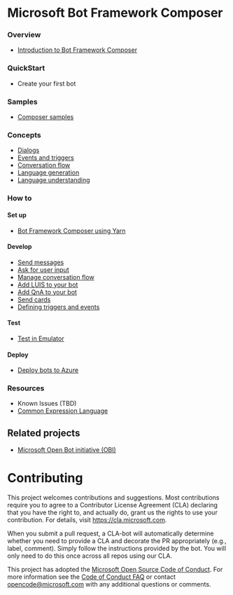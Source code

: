 
# Microsoft Bot Framework Composer
### Overview
- [Introduction to Bot Framework Composer](https://github.com/microsoft/BotFramework-Composer/blob/kaiqb/Ignite2019/docs/bfcomposer-intro-draft.md)

### QuickStart
- Create your first bot 
### Samples 
- [Composer samples](https://github.com/microsoft/BotFramework-Composer/tree/stable/SampleBots) 
### Concepts 
- [Dialogs](https://github.com/microsoft/BotFramework-Composer/blob/kaiqb/Ignite2019/docs/concept-dialog-draft.md)
- [Events and triggers](https://github.com/microsoft/BotFramework-Composer/blob/kaiqb/Ignite2019/docs/concept-events-and-triggers-draft.md)
- [Conversation flow](https://github.com/microsoft/BotFramework-Composer/blob/kaiqb/Ignite2019/docs/concept-memory-draft.md)
- [Language generation](https://github.com/microsoft/BotFramework-Composer/blob/kaiqb/Ignite2019/docs/concept-language-genereation-draft.md)
- [Language understanding](https://github.com/microsoft/BotFramework-Composer/blob/kaiqb/Ignite2019/docs/concept-language-understanding-draft.md)

### How to
#### Set up
- [Bot Framework Composer using Yarn](https://github.com/microsoft/BotFramework-Composer/blob/kaiqb/Ignite2019/docs/setup-yarn.md)
#### Develop
- [Send messages](https://github.com/microsoft/BotFramework-Composer/blob/kaiqb/Ignite2019/docs/howto-sending-messages-draft.md)
- [Ask for user input](https://github.com/microsoft/BotFramework-Composer/blob/kaiqb/Ignite2019/docs/howto-ask-for-user-input-draft.md)
- [Manage conversation flow](https://github.com/microsoft/BotFramework-Composer/blob/kaiqb/Ignite2019/docs/howto-controlling-conversation-flow-draft.md)
- [Add LUIS to your bot](https://github.com/microsoft/BotFramework-Composer/blob/kaiqb/Ignite2019/docs/howto-using-LUIS.md)
- [Add QnA to your bot](https://github.com/microsoft/BotFramework-Composer/blob/kaiqb/Ignite2019/docs/how-to-add-qna-to-bot.md)
- [Send cards](https://github.com/microsoft/BotFramework-Composer/blob/kaiqb/Ignite2019/docs/howto-sending-cards.md) 
- [Defining triggers and events](https://github.com/microsoft/BotFramework-Composer/blob/kaiqb/Ignite2019/docs/howto-defining-triggers.md)
#### Test
- [Test in Emulator](https://docs.microsoft.com/en-us/azure/bot-service/bot-service-debug-emulator?view=azure-bot-service-4.0&tabs=csharp)
#### Deploy
- [Deploy bots to Azure](https://github.com/microsoft/BotFramework-Composer/blob/stable/docs/10-24-2019-Hack.md)
### Resources
- Known Issues (TBD)
- [Common Expression Language](https://github.com/microsoft/BotBuilder-Samples/blob/master/experimental/common-expression-language/prebuilt-functions.md)

## Related projects
* [Microsoft Open Bot initiative (OBI)](https://github.com/Microsoft/botframework-obi)

# Contributing

This project welcomes contributions and suggestions.  Most contributions require you to agree to a
Contributor License Agreement (CLA) declaring that you have the right to, and actually do, grant us
the rights to use your contribution. For details, visit https://cla.microsoft.com.

When you submit a pull request, a CLA-bot will automatically determine whether you need to provide
a CLA and decorate the PR appropriately (e.g., label, comment). Simply follow the instructions
provided by the bot. You will only need to do this once across all repos using our CLA.

This project has adopted the [Microsoft Open Source Code of Conduct](https://opensource.microsoft.com/codeofconduct/).
For more information see the [Code of Conduct FAQ](https://opensource.microsoft.com/codeofconduct/faq/) or
contact [opencode@microsoft.com](mailto:opencode@microsoft.com) with any additional questions or comments.
